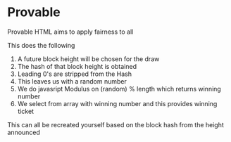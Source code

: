 
# Provable

Provable HTML aims to apply fairness to all

This does the following

1. A future block height will be chosen for the draw
2. The hash of that block height is obtained
3. Leading 0's are stripped from the Hash
4. This leaves us with a random number 
5. We do javasript 	Modulus on (random) % length which returns winning number
6. We select from array with winning number and this provides winning ticket

This can all be recreated yourself based on the block hash from the height announced